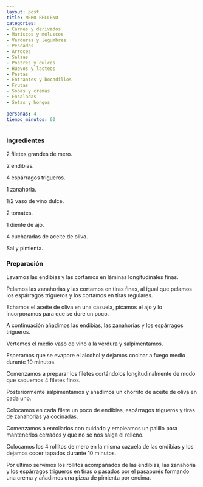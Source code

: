 ```yaml
---
layout: post
title: MERO RELLENO
categories:
- Carnes y derivados
- Mariscos y moluscos
- Verduras y legumbres
- Pescados
- Arroces
- Salsas
- Postres y dulces
- Huevos y lacteos
- Pastas
- Entrantes y bocadillos
- Frutas
- Sopas y cremas
- Ensaladas
- Setas y hongos
 
personas: 4 
tiempo_minutos: 60 
---
```

<h3>Ingredientes</h3>
2 filetes grandes de mero.

2 endibias.

4 espárragos trigueros.

1 zanahoria.

1/2 vaso de vino dulce.

2 tomates.

1 diente de ajo.

4 cucharadas de aceite de oliva.

Sal y pimienta.

<h3>Preparación</h3>
Lavamos las endibias y las cortamos en láminas longitudinales finas.

Pelamos las zanahorias y las cortamos en tiras finas, al igual que pelamos los espárragos trigueros y los cortamos en tiras regulares.

Echamos el aceite de oliva en una cazuela, picamos el ajo y lo incorporamos para que se dore un poco.

A continuación añadimos las endibias, las zanahorias y los espárragos trigueros.

Vertemos el medio vaso de vino a la verdura y salpimentamos.

Esperamos que se evapore el alcohol y dejamos cocinar a fuego medio durante 10 minutos.

Comenzamos a preparar los filetes cortándolos longitudinalmente de modo que saquemos 4 filetes finos.

Posteriormente salpimentamos y añadimos un chorrito de aceite de oliva en cada uno.

Colocamos en cada filete un poco de endibias, espárragos trigueros y tiras de zanahorias ya cocinadas.

Comenzamos a enrollarlos con cuidado y empleamos un palillo para mantenerlos cerrados y que no se nos salga el relleno.

Colocamos los 4 rollitos de mero en la misma cazuela de las endibias y los dejamos cocer tapados durante 10 minutos.

Por último servimos los rollitos acompañados de las endibias, las zanahoria y los espárragos trigueros en tiras o pasados por el pasapurés formando una crema y añadimos una pizca de pimienta por encima.

